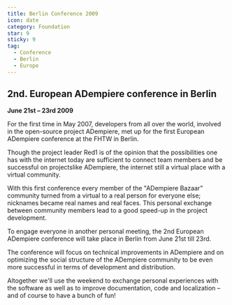 ```yaml
---
title: Berlin Conference 2009
icon: date
category: Foundation
star: 9
sticky: 9
tag:
  - Conference
  - Berlin
  - Europe
---
```


## 2nd. European ADempiere conference in Berlin

**June 21st – 23rd 2009**

For the first time in May 2007, developers from all over the world, involved in the open-source project ADempiere, met up for the first European ADempiere conference at the FHTW in Berlin.

Though the project leader Red1 is of the opinion that the possibilities one has with the internet today are sufficient to connect team members and be successful on projectslike ADempiere, the internet still a virtual place with a virtual community.

With this first conference every member of the "ADempiere Bazaar" community turned from a virtual to a real person for everyone else; nicknames became real names and real faces. This personal exchange between community members lead to a good speed-up in the project development.

To engage everyone in another personal meeting, the 2nd European ADempiere conference will take place in Berlin from June 21st till 23rd.

The conference will focus on technical improvements in ADempiere and on optimizing the social structure of the ADempiere community to be even more successful in terms of development and distribution.

Altogether we'll use the weekend to exchange personal experiences with the software as well as to improve documentation, code and localization – and of course to have a bunch of fun!
